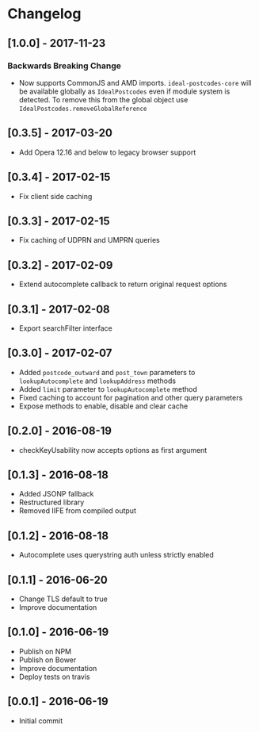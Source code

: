 # Changelog

## [1.0.0] - 2017-11-23

### Backwards Breaking Change
- Now supports CommonJS and AMD imports. `ideal-postcodes-core` will be available globally as `IdealPostcodes` even if module system is detected. To remove this from the global object use `IdealPostcodes.removeGlobalReference`

## [0.3.5] - 2017-03-20
- Add Opera 12.16 and below to legacy browser support

## [0.3.4] - 2017-02-15
- Fix client side caching

## [0.3.3] - 2017-02-15
- Fix caching of UDPRN and UMPRN queries

## [0.3.2] - 2017-02-09
- Extend autocomplete callback to return original request options

## [0.3.1] - 2017-02-08
- Export searchFilter interface

## [0.3.0] - 2017-02-07
- Added `postcode_outward` and `post_town` parameters to `lookupAutocomplete` and `lookupAddress` methods
- Added `limit` parameter to `lookupAutocomplete` method
- Fixed caching to account for pagination and other query parameters
- Expose methods to enable, disable and clear cache

## [0.2.0] - 2016-08-19
- checkKeyUsability now accepts options as first argument

## [0.1.3] - 2016-08-18
- Added JSONP fallback
- Restructured library
- Removed IIFE from compiled output

## [0.1.2] - 2016-08-18
- Autocomplete uses querystring auth unless strictly enabled

## [0.1.1] - 2016-06-20
- Change TLS default to true
- Improve documentation

## [0.1.0] - 2016-06-19
- Publish on NPM
- Publish on Bower
- Improve documentation
- Deploy tests on travis

## [0.0.1] - 2016-06-19
- Initial commit
